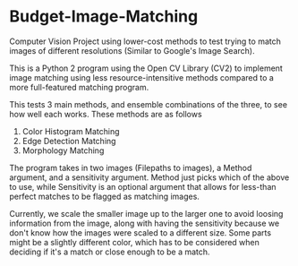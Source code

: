 # Budget-Image-Matching
Computer Vision Project using lower-cost methods to test trying to match images of different resolutions (Similar to Google's Image Search).

This is a Python 2 program using the Open CV Library (CV2) to implement image matching using less resource-intensitive methods compared to a more full-featured matching program. 

This tests 3 main methods, and ensemble combinations of the three, to see how well each works.
These methods are as follows
  1) Color Histogram Matching
  2) Edge Detection Matching
  3) Morphology Matching
  
The program takes in two images (Filepaths to images), a Method argument, and a sensitivity argument. 
Method just picks which of the above to use, while Sensitivity is an optional argument that allows for less-than perfect matches to be flagged as matching images.

Currently, we scale the smaller image up to the larger one to avoid loosing information from the image, along with having the sensitivity because we don't know how the images were scaled to a different size. Some parts might be a slightly different color, which has to be considered when deciding if it's a match or close enough to be a match. 
